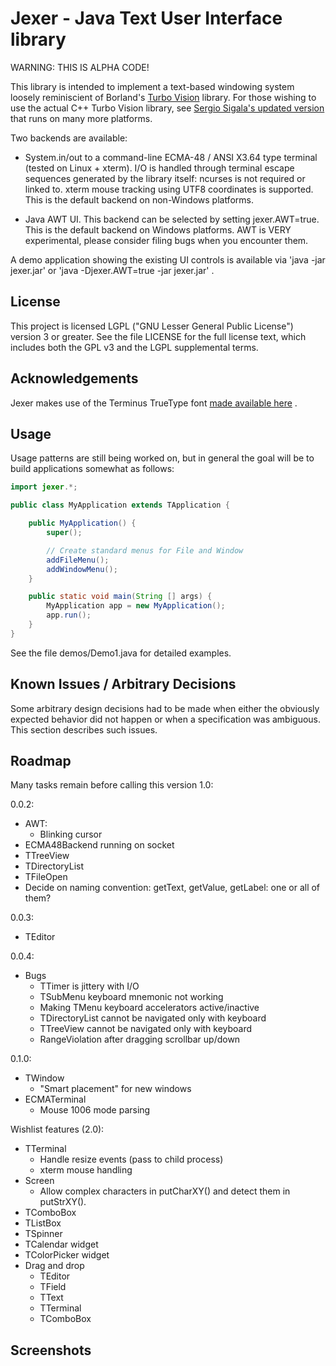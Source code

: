 Jexer - Java Text User Interface library
========================================

WARNING: THIS IS ALPHA CODE!

This library is intended to implement a text-based windowing system
loosely reminiscient of Borland's [Turbo
Vision](http://en.wikipedia.org/wiki/Turbo_Vision) library.  For those
wishing to use the actual C++ Turbo Vision library, see [Sergio
Sigala's updated version](http://tvision.sourceforge.net/) that runs
on many more platforms.

Two backends are available:

* System.in/out to a command-line ECMA-48 / ANSI X3.64 type terminal
  (tested on Linux + xterm).  I/O is handled through terminal escape
  sequences generated by the library itself: ncurses is not required
  or linked to.  xterm mouse tracking using UTF8 coordinates is
  supported.  This is the default backend on non-Windows platforms.

* Java AWT UI.  This backend can be selected by setting
  jexer.AWT=true.  This is the default backend on Windows platforms.
  AWT is VERY experimental, please consider filing bugs when you
  encounter them.

A demo application showing the existing UI controls is available via
'java -jar jexer.jar' or 'java -Djexer.AWT=true -jar jexer.jar' .



License
-------

This project is licensed LGPL ("GNU Lesser General Public License")
version 3 or greater.  See the file LICENSE for the full license text,
which includes both the GPL v3 and the LGPL supplemental terms.



Acknowledgements
----------------

Jexer makes use of the Terminus TrueType font [made available
here](http://files.ax86.net/terminus-ttf/) .



Usage
-----

Usage patterns are still being worked on, but in general the goal will
be to build applications somewhat as follows:

```Java
import jexer.*;

public class MyApplication extends TApplication {

    public MyApplication() {
        super();

        // Create standard menus for File and Window
        addFileMenu();
        addWindowMenu();
    }

    public static void main(String [] args) {
        MyApplication app = new MyApplication();
        app.run();
    }
}
```

See the file demos/Demo1.java for detailed examples.



Known Issues / Arbitrary Decisions
----------------------------------

Some arbitrary design decisions had to be made when either the
obviously expected behavior did not happen or when a specification was
ambiguous.  This section describes such issues.



Roadmap
-------

Many tasks remain before calling this version 1.0:

0.0.2:

- AWT:
  - Blinking cursor
- ECMA48Backend running on socket
- TTreeView
- TDirectoryList
- TFileOpen
- Decide on naming convention: getText, getValue, getLabel: one or all
  of them?

0.0.3:

- TEditor

0.0.4:

- Bugs
  - TTimer is jittery with I/O
  - TSubMenu keyboard mnemonic not working
  - Making TMenu keyboard accelerators active/inactive
  - TDirectoryList cannot be navigated only with keyboard
  - TTreeView cannot be navigated only with keyboard
  - RangeViolation after dragging scrollbar up/down

0.1.0:

- TWindow
  - "Smart placement" for new windows
- ECMATerminal
  - Mouse 1006 mode parsing

Wishlist features (2.0):

- TTerminal
  - Handle resize events (pass to child process)
  - xterm mouse handling
- Screen
  - Allow complex characters in putCharXY() and detect them in putStrXY().
- TComboBox
- TListBox
- TSpinner
- TCalendar widget
- TColorPicker widget
- Drag and drop
  - TEditor
  - TField
  - TText
  - TTerminal
  - TComboBox


Screenshots
-----------

